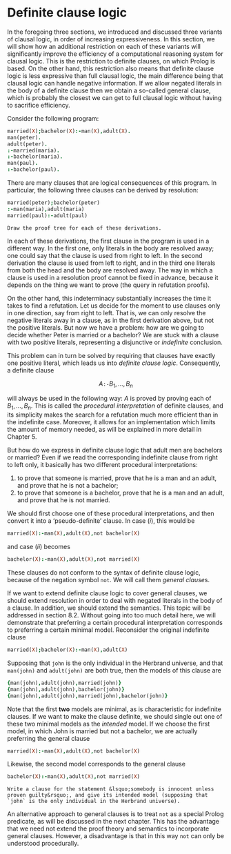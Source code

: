 <!--H3: Section 2.4-->
# Definite clause logic #

In the foregoing three sections, we introduced and discussed three variants of clausal logic, in order of increasing expressiveness. In this section, we will show how an additional restriction on each of these variants will significantly improve the efficiency of a computational reasoning system for clausal logic. This is the restriction to definite clauses, on which Prolog is based. On the other hand, this restriction also means that definite clause logic is less expressive than full clausal logic, the main difference being that clausal logic can handle negative information. If we allow negated literals in the body of a definite clause then we obtain a so-called general clause, which is probably the closest we can get to full clausal logic without having to sacrifice efficiency.

Consider the following program:
```Prolog
married(X);bachelor(X):-man(X),adult(X).
man(peter).
adult(peter).
:-married(maria).
:-bachelor(maria).
man(paul).
:-bachelor(paul).
```
There are many clauses that are logical consequences of this program. In particular, the following three clauses can be derived by resolution:
```Prolog
married(peter);bachelor(peter)
:-man(maria),adult(maria)
married(paul):-adult(paul)
```

```{exercise} 2.12
Draw the proof tree for each of these derivations.
```

In each of these derivations, the first clause in the program is used in a different way. In the first one, only literals in the body are resolved away; one could say that the clause is used from right to left. In the second derivation the clause is used from left to right, and in the third one literals from both the head and the body are resolved away. The way in which a clause is used in a resolution proof cannot be fixed in advance, because it depends on the thing we want to prove (the query in refutation proofs).

On the other hand, this indeterminacy substantially increases the time it takes to find a refutation. Let us decide for the moment to use clauses only in one direction, say from right to left. That is, we can only resolve the negative literals away in a clause, as in the first derivation above, but not the positive literals. But now we have a problem: how are we going to decide whether Peter is married or a bachelor? We are stuck with a clause with two positive literals, representing a disjunctive or *indefinite* conclusion.

This problem can in turn be solved by requiring that clauses have exactly one positive literal, which leads us into *definite clause logic*. Consequently, a definite clause

$$
A \texttt{:-} B_1 , \ldots , B_n
$$

will always be used in the following way: $A$ is proved by proving each of $B_1 , \ldots , B_n$. This is called the *procedural interpretation* of definite clauses, and its simplicity makes the search for a refutation much more efficient than in the indefinite case. Moreover, it allows for an implementation which limits the amount of memory needed, as will be explained in more detail in Chapter 5.

But how do we express in definite clause logic that adult men are bachelors or married? Even if we read the corresponding indefinite clause from right to left only, it basically has two different procedural interpretations:

<!--roman list-->
1. to prove that someone is married, prove that he is a man and an adult, and prove that he is not a bachelor;
1. to prove that someone is a bachelor, prove that he is a man and an adult, and prove that he is not married.

We should first choose one of these procedural interpretations, and then convert it into a &lsquo;pseudo-definite&rsquo; clause. In case (*i*), this would be
```Prolog
married(X):-man(X),adult(X),not bachelor(X)
```
and case (*ii*) becomes
```Prolog
bachelor(X):-man(X),adult(X),not married(X)
```
These clauses do not conform to the syntax of definite clause logic, because of the negation symbol `not`. We will call them *general clause*s.

If we want to extend definite clause logic to cover general clauses, we should extend resolution in order to deal with negated literals in the body of a clause. In addition, we should extend the semantics. This topic will be addressed in section 8.2. Without going into too much detail here, we will demonstrate that preferring a certain procedural interpretation corresponds to preferring a certain minimal model. Reconsider the original indefinite clause
```Prolog
married(X);bachelor(X):-man(X),adult(X)
```
Supposing that `john` is the only individual in the Herbrand universe, and that `man(john)` and `adult(john)` are both true, then the models of this clause are
```Prolog
{man(john),adult(john),married(john)}
{man(john),adult(john),bachelor(john)}
{man(john),adult(john),married(john),bachelor(john)}
```
Note that the first **two** models are minimal, as is characteristic for indefinite clauses. If we want to make the clause definite, we should single out one of these two minimal models as the *intended* model. If we choose the first model, in which John is married but not a bachelor, we are actually preferring the general clause
```Prolog
married(X):-man(X),adult(X),not bachelor(X)
```
Likewise, the second model corresponds to the general clause
```Prolog
bachelor(X):-man(X),adult(X),not married(X)
```

```{exercise} 2.13
Write a clause for the statement &lsquo;somebody is innocent unless proven guilty&rsquo;, and give its intended model (supposing that `john` is the only individual in the Herbrand universe).
```

An alternative approach to general clauses is to treat `not` as a special Prolog predicate, as will be discussed in the next chapter. This has the advantage that we need not extend the proof theory and semantics to incorporate general clauses. However, a disadvantage is that in this way `not` can only be understood procedurally.
